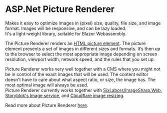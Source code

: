 ﻿# ASP.Net Picture Renderer
Makes it easy to optimize images in (pixel) size, quality, file size, and image format. 
Images will be responsive, and can be lazy loaded.<br>
It's a light-weight library, suitable for Blazor Webassembly.

The Picture Renderer renders an [HTML picture element](https://webdesign.tutsplus.com/tutorials/quick-tip-how-to-use-html5-picture-for-responsive-images--cms-21015). The picture element presents a set of images in different sizes and formats. 
It’s then up to the browser to select the most appropriate image depending on screen resolution, viewport width, network speed, and the rules that you set up. <br>

Picture Renderer works very well together with a CMS where you might not be in control of the exact images that will be used. 
The content editor doesn't have to care about what aspect ratio, or size, the image has. The most optimal image will always be used.<br>
Picture Renderer currently works together with [SixLabors/ImageSharp.Web](https://github.com/SixLabors/ImageSharp.Web), [Storyblok's Image service](https://www.storyblok.com/docs/image-service), and [Cloudflare image resizing](https://developers.cloudflare.com/images/image-resizing/).

Read more about Picture Renderer [here](https://github.com/ErikHen/PictureRenderer).
